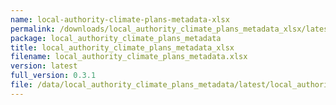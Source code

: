 ```yaml
---
name: local-authority-climate-plans-metadata-xlsx
permalink: /downloads/local_authority_climate_plans_metadata_xlsx/latest
package: local_authority_climate_plans_metadata
title: local_authority_climate_plans_metadata_xlsx
filename: local_authority_climate_plans_metadata.xlsx
version: latest
full_version: 0.3.1
file: /data/local_authority_climate_plans_metadata/latest/local_authority_climate_plans_metadata.xlsx
---
```

